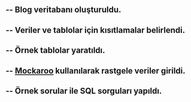 ## -- Blog veritabanı oluşturuldu.

## -- Veriler ve tablolar için kısıtlamalar belirlendi.

## -- Örnek tablolar yaratıldı.

## -- [Mockaroo](https://www.mockaroo.com) kullanılarak rastgele veriler girildi.

## -- Örnek sorular ile SQL sorguları yapıldı.
